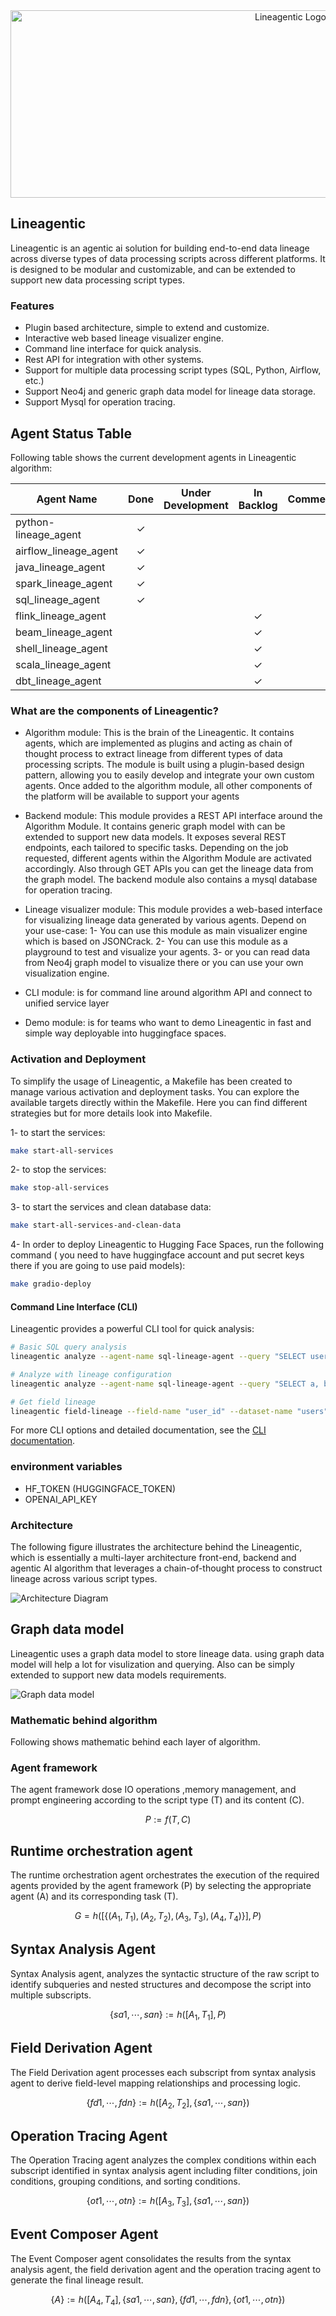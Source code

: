 
<div align="center">
  <img src="images/logo.svg" alt="Lineagentic Logo" width="880" height="300">
</div>

## Lineagentic

Lineagentic is an agentic ai solution for building end-to-end data lineage across diverse types of data processing scripts across different platforms. It is designed to be modular and customizable, and can be extended to support new data processing script types.

### Features

- Plugin based architecture, simple to extend and customize.
- Interactive web based lineage visualizer engine.
- Command line interface for quick analysis.
- Rest API for integration with other systems.
- Support for multiple data processing script types (SQL, Python, Airflow, etc.)
- Support Neo4j and generic graph data model for lineage data storage.
- Support Mysql for operation tracing.


## Agent Status Table

Following table shows the current development agents in Lineagentic algorithm:


| **Agent Name**       | **Done** | **Under Development** | **In Backlog** | **Comment**                          |
|----------------------|:--------:|:----------------------:|:--------------:|--------------------------------------|
| python-lineage_agent    | ✓        |                        |                |       |
| airflow_lineage_agent       |    ✓        |                      |                |             |
| java_lineage_agent      |       ✓     |                        |              |           |
| spark_lineage_agent        |  ✓          |                       |                |       |
| sql_lineage_agent      | ✓        |                        |                |            |
| flink_lineage_agent         |          |                        | ✓              |            |
| beam_lineage_agent         |          |                        | ✓              |            |
| shell_lineage_agent         |          |                        | ✓              |            |
| scala_lineage_agent         |          |                        | ✓              |            |
| dbt_lineage_agent         |          |                        | ✓              |            |


### What are the components of Lineagentic?

- Algorithm module: This is the brain of the Lineagentic. It contains agents, which are implemented as plugins and acting as chain of thought process to extract lineage from different types of data processing scripts. The module is built using a plugin-based design pattern, allowing you to easily develop and integrate your own custom agents. Once added to the algorithm module, all other components of the platform will be available to support your agents

- Backend module: This module provides a REST API interface around the Algorithm Module. It contains generic graph model with can be extended to support new data models. It exposes several REST endpoints, each tailored to specific tasks. Depending on the job requested, different agents within the Algorithm Module are activated accordingly.  Also through GET APIs you can get the lineage data from the graph model. The backend module also contains a mysql database for operation tracing.

- Lineage visualizer module:  This module provides a web-based interface for visualizing lineage data generated by various agents. Depend on your use-case:
      1- You can use this module as main visualizer engine which is based on JSONCrack.
      2- You can use this module as a playground to test and visualize your agents.
      3- or you can read data from Neo4j graph model to visualize there or you can use your own visualization engine. 

- CLI module: is for command line around algorithm API and connect to unified service layer

- Demo module: is for teams who want to demo Lineagentic in fast and simple way deployable into huggingface spaces.


### Activation and Deployment

To simplify the usage of Lineagentic, a Makefile has been created to manage various activation and deployment tasks. You can explore the available targets directly within the Makefile. Here you can find different strategies but for more details look into Makefile.

1- to start the services:

```bash
make start-all-services
```
2- to stop the services:

```bash
make stop-all-services
```
3- to start the services and clean database data:

```bash
make start-all-services-and-clean-data
```

4- In order to deploy Lineagentic to Hugging Face Spaces, run the following command ( you need to have huggingface account and put secret keys there if you are going to use paid models):

```bash
make gradio-deploy
```

#### Command Line Interface (CLI)

Lineagentic provides a powerful CLI tool for quick analysis:

```bash
# Basic SQL query analysis
lineagentic analyze --agent-name sql-lineage-agent --query "SELECT user_id, name FROM users WHERE active = true"

# Analyze with lineage configuration
lineagentic analyze --agent-name sql-lineage-agent --query "SELECT a, b FROM table1" --job-namespace "my-namespace" --job-name "my-job"

# Get field lineage
lineagentic field-lineage --field-name "user_id" --dataset-name "users" --namespace "default"
```

For more CLI options and detailed documentation, see the [CLI documentation](cli/README.md).


### environment variables

- HF_TOKEN   (HUGGINGFACE_TOKEN)
- OPENAI_API_KEY

### Architecture

The following figure illustrates the architecture behind the Lineagentic, which is essentially a multi-layer architecture front-end, backend and agentic AI algorithm that leverages a chain-of-thought process to construct lineage across various script types.

![Architecture Diagram](images/architecture.png)

## Graph data model
Lineagentic uses a graph data model to store lineage data. using graph data model  will help a lot for visulization and querying. Also can be simply extended to support new data models requirements.

![Graph data model](images/model.png)

### Mathematic behind algorithm 

Following shows mathematic behind each layer of algorithm.

### Agent framework 
The agent framework dose IO operations ,memory management, and prompt engineering according to the script type (T) and its content (C).

$$
P := f(T, C)
$$

## Runtime orchestration agent

The runtime orchestration agent orchestrates the execution of the required agents provided by the agent framework (P) by selecting the appropriate agent (A) and its corresponding task (T).

$$
G=h([\{(A_1, T_1), (A_2, T_2), (A_3, T_3), (A_4, T_4)\}],P)
$$

## Syntax Analysis Agent

Syntax Analysis agent, analyzes the syntactic structure of the raw script to identify subqueries and nested structures and decompose the script into multiple subscripts.

$$
\{sa1,⋯,san\}:=h([A_1,T_1],P)
$$

## Field Derivation Agent
The Field Derivation agent processes each subscript from syntax analysis agent to derive field-level mapping relationships and processing logic. 

$$
\{fd1,⋯,fdn\}:=h([A_2,T_2],\{sa1,⋯,san\})
$$

## Operation Tracing Agent
The Operation Tracing agent analyzes the complex conditions within each subscript identified in syntax analysis agent including filter conditions, join conditions, grouping conditions, and sorting conditions.

$$
\{ot1,⋯,otn\}:=h([A_3,T_3],\{sa1,⋯,san\})
$$

## Event Composer Agent
The Event Composer agent consolidates the results from the syntax analysis agent, the field derivation agent and the operation tracing agent to generate the final lineage result.

$$
\{A\}:=h([A_4,T_4],\{sa1,⋯,san\},\{fd1,⋯,fdn\},\{ot1,⋯,otn\})
$$


